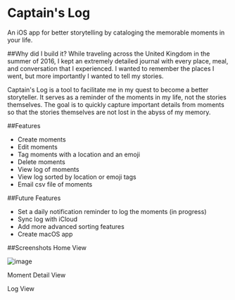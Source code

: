 # Captain's Log
An iOS app for better storytelling by cataloging the memorable moments in your life. 

##Why did I build it?
While traveling across the United Kingdom in the summer of 2016, I kept an extremely detailed journal with every place, meal, and conversation that I experienced. I wanted to remember the places I went, but more importantly I wanted to tell my stories.

Captain's Log is a tool to facilitate me in my quest to become a better storyteller. It serves as a reminder of the moments in my life, not the stories themselves. The goal is to quickly capture important details from moments so that the stories themselves are not lost in the abyss of my memory.

##Features
+ Create moments
+ Edit moments
+ Tag moments with a location and an emoji
+ Delete moments
+ View log of moments
+ View log sorted by location or emoji tags
+ Email csv file of moments

##Future Features
+ Set a daily notification reminder to log the moments (in progress)
+ Sync log with iCloud
+ Add more advanced sorting features
+ Create macOS app

##Screenshots
Home View

![image](https://cloud.githubusercontent.com/assets/12898508/20459276/208d0ddc-aeb3-11e6-9786-2b1c5c1d31bb.png)

Moment Detail View

Log View
